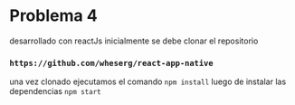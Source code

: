 # Problema 4

desarrollado con reactJs
inicialmente se debe clonar el repositorio

### `https://github.com/wheserg/react-app-native`

una vez clonado ejecutamos el comando
`npm install`
luego de instalar las dependencias
`npm start`

